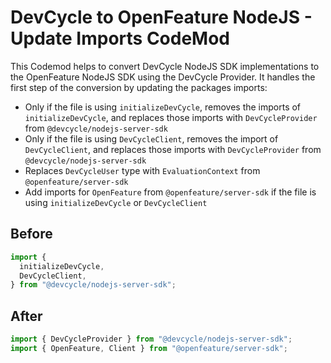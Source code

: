 # DevCycle to OpenFeature NodeJS - Update Imports CodeMod

This Codemod helps to convert DevCycle NodeJS SDK implementations to the OpenFeature NodeJS SDK using the DevCycle Provider. It handles the first step of the conversion by updating the packages imports:

- Only if the file is using `initializeDevCycle`, removes the imports of `initializeDevCycle`, and replaces those imports with `DevCycleProvider` from `@devcycle/nodejs-server-sdk`
- Only if the file is using `DevCycleClient`, removes the import of `DevCycleClient`, and replaces those imports with `DevCycleProvider` from `@devcycle/nodejs-server-sdk`
- Replaces `DevCycleUser` type with `EvaluationContext` from `@openfeature/server-sdk`
- Add imports for `OpenFeature` from `@openfeature/server-sdk` if the file is using `initializeDevCycle` or `DevCycleClient`

## Before

```ts
import {
  initializeDevCycle,
  DevCycleClient,
} from "@devcycle/nodejs-server-sdk";
```

## After

```ts
import { DevCycleProvider } from "@devcycle/nodejs-server-sdk";
import { OpenFeature, Client } from "@openfeature/server-sdk";
```

